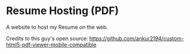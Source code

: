 # Resume Hosting (PDF)

A website to host my Resume on the web.

Credits to this guy's open source:
https://github.com/ankur2194/custom-html5-pdf-viewer-mobile-compatible
